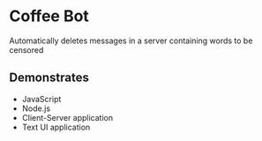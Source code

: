 # Coffee Bot

Automatically deletes messages in a server containing words to be censored

## Demonstrates
- JavaScript
- Node.js
- Client-Server application
- Text UI application
